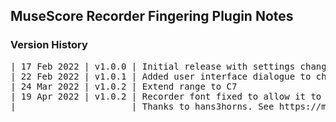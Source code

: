 ## MuseScore Recorder Fingering Plugin Notes

### Version History

<pre>
| 17 Feb 2022 | v1.0.0 | Initial release with settings changed by editing the QML file.  |
| 22 Feb 2022 | v1.0.1 | Added user interface dialogue to change setttings.              |
| 24 Mar 2022 | v1.0.2 | Extend range to C7                                              |
| 19 Apr 2022 | v1.0.2 | Recorder font fixed to allow it to install properly on macOS    |
|                      | Thanks to hans3horns. See https://musescore.org/en/node/331274  |
</pre>
